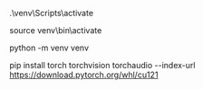 .\venv\Scripts\activate

source venv\bin\activate 

python -m venv venv


pip install torch torchvision torchaudio --index-url https://download.pytorch.org/whl/cu121
